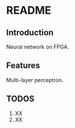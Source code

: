 # README

## Introduction

Neural network on FPGA.

## Features

Multi-layer perceptron.

## TODOS

1. XX 
2. XX